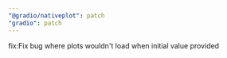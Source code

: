```yaml
---
"@gradio/nativeplot": patch
"gradio": patch
---
```


fix:Fix bug where plots wouldn't load when initial value provided
